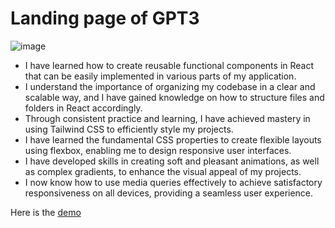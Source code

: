 # Landing page of GPT3

![image](https://github.com/FedeNicoletti/gpt3/assets/63601533/cb45b8b5-21ac-4639-aae2-823d51b6b140)

- I have learned how to create reusable functional components in React that can be easily implemented in various parts of my application.
- I understand the importance of organizing my codebase in a clear and scalable way, and I have gained knowledge on how to structure files and folders in React accordingly.
- Through consistent practice and learning, I have achieved mastery in using Tailwind CSS to efficiently style my projects.
- I have learned the fundamental CSS properties to create flexible layouts using flexbox, enabling me to design responsive user interfaces.
- I have developed skills in creating soft and pleasant animations, as well as complex gradients, to enhance the visual appeal of my projects.
- I now know how to use media queries effectively to achieve satisfactory responsiveness on all devices, providing a seamless user experience.

Here is the [demo](https://gpt3modernlanding.netlify.app/)
